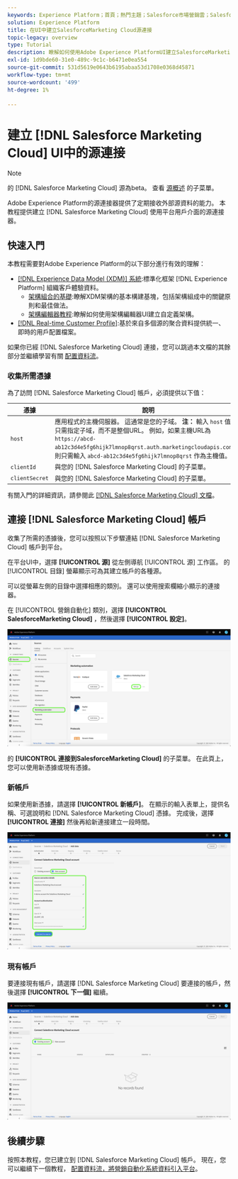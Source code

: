 ```yaml
---
keywords: Experience Platform；首頁；熱門主題；Salesforce市場營銷雲；Salesforce市場營銷雲
solution: Experience Platform
title: 在UI中建立SalesforceMarketing Cloud源連接
topic-legacy: overview
type: Tutorial
description: 瞭解如何使用Adobe Experience PlatformUI建立SalesforceMarketing Cloud源連接。
exl-id: 1d9bde60-31e0-489c-9c1c-b6471e0ea554
source-git-commit: 531d5619e0643b6195abaa53d1708e0368d45871
workflow-type: tm+mt
source-wordcount: '499'
ht-degree: 1%

---
```


# 建立 [!DNL Salesforce Marketing Cloud] UI中的源連接

>[!NOTE]
>
> 的 [!DNL Salesforce Marketing Cloud] 源為beta。 查看 [源概述](../../../../home.md#terms-and-conditions) 的子菜單。

Adobe Experience Platform的源連接器提供了定期接收外部源資料的能力。 本教程提供建立 [!DNL Salesforce Marketing Cloud] 使用平台用戶介面的源連接器。

## 快速入門

本教程需要對Adobe Experience Platform的以下部分進行有效的理解：

* [[!DNL Experience Data Model (XDM)] 系統](../../../../../xdm/home.md):標準化框架 [!DNL Experience Platform] 組織客戶體驗資料。
   * [架構組合的基礎](../../../../../xdm/schema/composition.md):瞭解XDM架構的基本構建基塊，包括架構組成中的關鍵原則和最佳做法。
   * [架構編輯器教程](../../../../../xdm/tutorials/create-schema-ui.md):瞭解如何使用架構編輯器UI建立自定義架構。
* [[!DNL Real-time Customer Profile]](../../../../../profile/home.md):基於來自多個源的聚合資料提供統一、即時的用戶配置檔案。

如果你已經 [!DNL Salesforce Marketing Cloud] 連接，您可以跳過本文檔的其餘部分並繼續學習有關 [配置資料流](../../dataflow/marketing-automation.md)。

### 收集所需憑據

為了訪問 [!DNL Salesforce Marketing Cloud] 帳戶，必須提供以下值：

| 憑據 | 說明 |
| ---------- | ----------- |
| `host` | 應用程式的主機伺服器。 這通常是您的子域。 **注：** 輸入 `host` 值，只需指定子域，而不是整個URL。 例如，如果主機URL為 `https://abcd-ab12c3d4e5fg6hijk7lmnop8qrst.auth.marketingcloudapis.com/`，則只需輸入 `abcd-ab12c3d4e5fg6hijk7lmnop8qrst` 作為主機值。 |
| `clientId` | 與您的 [!DNL Salesforce Marketing Cloud] 的子菜單。 |
| `clientSecret` | 與您的 [!DNL Salesforce Marketing Cloud] 的子菜單。 |

有關入門的詳細資訊，請參閱此 [[!DNL Salesforce Marketing Cloud] 文檔](https://developer.salesforce.com/docs/atlas.en-us.mc-apis.meta/mc-apis/authentication.htm)。

## 連接 [!DNL Salesforce Marketing Cloud] 帳戶

收集了所需的憑據後，您可以按照以下步驟連結 [!DNL Salesforce Marketing Cloud] 帳戶到平台。

在平台UI中，選擇 **[!UICONTROL 源]** 從左側導航 [!UICONTROL 源] 工作區。 的 [!UICONTROL 目錄] 螢幕顯示可為其建立帳戶的各種源。

可以從螢幕左側的目錄中選擇相應的類別。 還可以使用搜索欄縮小顯示的連接器。

在 [!UICONTROL 營銷自動化] 類別，選擇 **[!UICONTROL SalesforceMarketing Cloud]** ，然後選擇 **[!UICONTROL 設定]**。

![目錄](../../../../images/tutorials/create/salesforce-marketing-cloud/catalog.png)

的 **[!UICONTROL 連接到SalesforceMarketing Cloud]** 的子菜單。 在此頁上，您可以使用新憑據或現有憑據。

### 新帳戶

如果使用新憑據，請選擇 **[!UICONTROL 新帳戶]**。 在顯示的輸入表單上，提供名稱、可選說明和 [!DNL Salesforce Marketing Cloud] 憑據。 完成後，選擇 **[!UICONTROL 連接]** 然後再給新連接建立一段時間。

![新](../../../../images/tutorials/create/salesforce-marketing-cloud/new.png)

### 現有帳戶

要連接現有帳戶，請選擇 [!DNL Salesforce Marketing Cloud] 要連接的帳戶，然後選擇 **[!UICONTROL 下一個]** 繼續。

![現有](../../../../images/tutorials/create/salesforce-marketing-cloud/existing.png)

## 後續步驟

按照本教程，您已建立到 [!DNL Salesforce Marketing Cloud] 帳戶。 現在，您可以繼續下一個教程， [配置資料流，將營銷自動化系統資料引入平台](../../dataflow/marketing-automation.md)。
